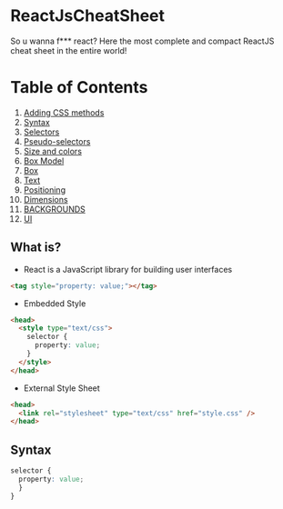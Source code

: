 # ReactJsCheatSheet

So u wanna f*** react? Here the most complete and compact ReactJS cheat sheet in the entire world!

# Table of Contents

1. [Adding CSS methods](#Adding-CSS-methods)
2. [Syntax](#Syntax)
3. [Selectors](#Selectors)
4. [Pseudo-selectors](#Pseudo-selectors)
5. [Size and colors](#Size-and-colors)
6. [Box Model](#Box-Model)
7. [Box](#Box)
8. [Text](#Text)
9. [Positioning](#Positioning)
10. [Dimensions](#Dimensions)
11. [BACKGROUNDS](#BACKGROUNDS)
11. [UI](#UI)

## What is?

- React is a JavaScript library for building user interfaces


```html
<tag style="property: value;"></tag>
```
- Embedded Style

```html
<head>
  <style type="text/css">
    selector {
      property: value;
    }
  </style>
</head>
```

- External Style Sheet

```html
<head>
  <link rel="stylesheet" type="text/css" href="style.css" />
</head>
```

## Syntax

```css
selector {
  property: value;
  }
}
```
